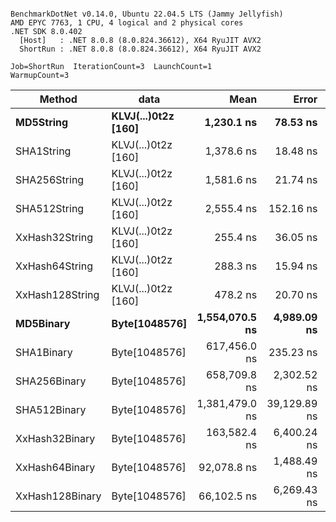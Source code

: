 ```

BenchmarkDotNet v0.14.0, Ubuntu 22.04.5 LTS (Jammy Jellyfish)
AMD EPYC 7763, 1 CPU, 4 logical and 2 physical cores
.NET SDK 8.0.402
  [Host]   : .NET 8.0.8 (8.0.824.36612), X64 RyuJIT AVX2
  ShortRun : .NET 8.0.8 (8.0.824.36612), X64 RyuJIT AVX2

Job=ShortRun  IterationCount=3  LaunchCount=1  
WarmupCount=3  

```
| Method          | data                | Mean           | Error        | StdDev      | Min            | Max            | Gen0   | Allocated |
|---------------- |-------------------- |---------------:|-------------:|------------:|---------------:|---------------:|-------:|----------:|
| **MD5String**       | **KLVJ(...)0t2z [160]** |     **1,230.1 ns** |     **78.53 ns** |     **4.30 ns** |     **1,225.3 ns** |     **1,233.7 ns** | **0.0134** |    **1128 B** |
| SHA1String      | KLVJ(...)0t2z [160] |     1,378.6 ns |     18.48 ns |     1.01 ns |     1,377.6 ns |     1,379.6 ns | 0.0153 |    1416 B |
| SHA256String    | KLVJ(...)0t2z [160] |     1,581.6 ns |     21.74 ns |     1.19 ns |     1,580.6 ns |     1,582.9 ns | 0.0210 |    1856 B |
| SHA512String    | KLVJ(...)0t2z [160] |     2,555.4 ns |    152.16 ns |     8.34 ns |     2,549.2 ns |     2,564.9 ns | 0.0381 |    3240 B |
| XxHash32String  | KLVJ(...)0t2z [160] |       255.4 ns |     36.05 ns |     1.98 ns |       253.2 ns |       257.0 ns | 0.0067 |     584 B |
| XxHash64String  | KLVJ(...)0t2z [160] |       288.3 ns |     15.94 ns |     0.87 ns |       287.5 ns |       289.2 ns | 0.0086 |     728 B |
| XxHash128String | KLVJ(...)0t2z [160] |       478.2 ns |     20.70 ns |     1.13 ns |       476.9 ns |       478.9 ns | 0.0134 |    1128 B |
| **MD5Binary**       | **Byte[1048576]**       | **1,554,070.5 ns** |  **4,989.09 ns** |   **273.47 ns** | **1,553,901.9 ns** | **1,554,386.0 ns** |      **-** |      **41 B** |
| SHA1Binary      | Byte[1048576]       |   617,456.0 ns |    235.23 ns |    12.89 ns |   617,446.8 ns |   617,470.7 ns |      - |      49 B |
| SHA256Binary    | Byte[1048576]       |   658,709.8 ns |  2,302.52 ns |   126.21 ns |   658,632.9 ns |   658,855.4 ns |      - |      57 B |
| SHA512Binary    | Byte[1048576]       | 1,381,479.0 ns | 39,129.89 ns | 2,144.84 ns | 1,380,030.6 ns | 1,383,943.0 ns |      - |      89 B |
| XxHash32Binary  | Byte[1048576]       |   163,582.4 ns |  6,400.24 ns |   350.82 ns |   163,177.9 ns |   163,804.4 ns |      - |      32 B |
| XxHash64Binary  | Byte[1048576]       |    92,078.8 ns |  1,488.49 ns |    81.59 ns |    91,994.9 ns |    92,157.8 ns |      - |      32 B |
| XxHash128Binary | Byte[1048576]       |    66,102.5 ns |  6,269.43 ns |   343.65 ns |    65,707.9 ns |    66,336.5 ns |      - |      40 B |
